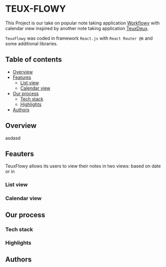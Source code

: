 # TEUX-FLOWY
This Project is our take on popular note taking application [Workflowy](https://www.workflowy.com/) with calendar view inspired by another note taking application [TeuxDeux](https://teuxdeux.com/).

`TeuxFlowy` was coded in framework `React.js` with `React Router @6` and some additional libraries.  

## Table of contents

- [Overview](#overview)
- [Features](#features)
  - [List view](#list_view)
  - [Calendar view](#calendar_view)
- [Our process](#our_process)
  - [Tech stack](#tech_stack)
  - [Highlights](#highlights)
- [Authors](#authors)


## Overview

asdasd

## Feauters

TeuxFlowy allows its users to view their notes in two views: based on date or in 

### List view

### Calendar view

## Our process

### Tech stack

### Highlights

## Authors
